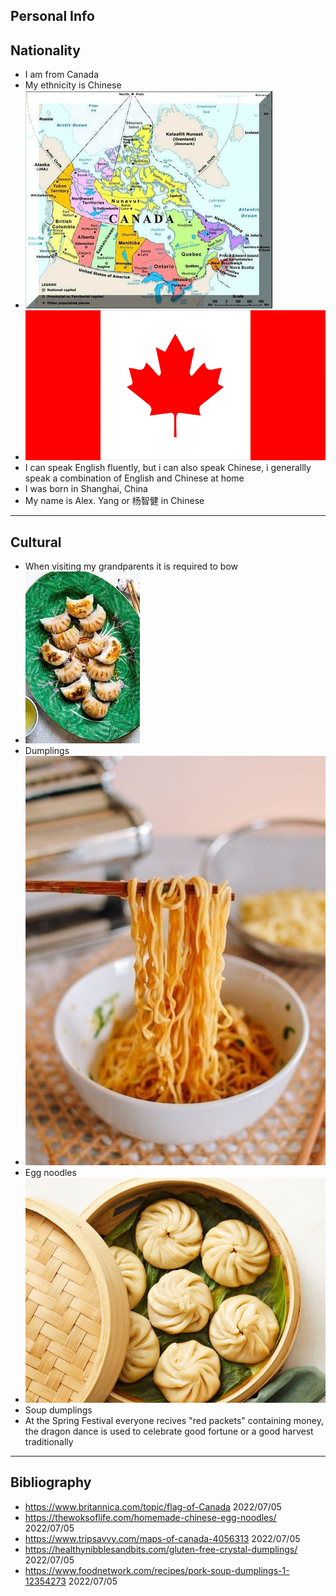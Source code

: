 Personal Info
---
Nationality
---
- I am from Canada
- My ethnicity is Chinese
- ![alt text](https://github.com/AlexY587/Promotional-Website.github.io/blob/main/2000_with_permission_of_Natural_Resources_Canada-56a3887d3df78cf7727de0b0.jpg)
- ![alt text](https://github.com/AlexY587/Promotional-Website.github.io/blob/main/Flag-Canada.png)
- I can speak English fluently, but i can also speak Chinese, i generallly speak a combination of English and Chinese at home
- I was born in Shanghai, China
- My name is Alex. Yang or 杨智健 in Chinese
---
Cultural
---
- When visiting my grandparents it is required to bow
- ![alt text](https://github.com/AlexY587/Promotional-Website.github.io/blob/main/download.jpg)
- Dumplings
- ![alt text](https://github.com/AlexY587/Promotional-Website.github.io/blob/main/homemade-chinese-egg-noodles-19-e1609271249794.jpg)
- Egg noodles
- ![alt text](https://github.com/AlexY587/Promotional-Website.github.io/blob/main/1645023412629.png)
- Soup dumplings
- At the Spring Festival everyone recives "red packets" containing money, the dragon dance is used to celebrate good fortune or a good harvest traditionally
---
Bibliography
---
- https://www.britannica.com/topic/flag-of-Canada 2022/07/05
- https://thewoksoflife.com/homemade-chinese-egg-noodles/ 2022/07/05
- https://www.tripsavvy.com/maps-of-canada-4056313 2022/07/05
- https://healthynibblesandbits.com/gluten-free-crystal-dumplings/ 2022/07/05
- https://www.foodnetwork.com/recipes/pork-soup-dumplings-1-12354273 2022/07/05
